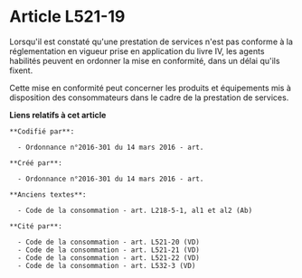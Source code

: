 # Article L521-19

Lorsqu'il est constaté qu'une prestation de services n'est pas conforme à la réglementation en vigueur prise en application
du livre IV, les agents habilités peuvent en ordonner la mise en conformité, dans un délai qu'ils fixent.

Cette mise en conformité peut concerner les produits et équipements mis à disposition des consommateurs dans le cadre de la
prestation de services.

**Liens relatifs à cet article**

	**Codifié par**:

	  - Ordonnance n°2016-301 du 14 mars 2016 - art.

	**Créé par**:

	  - Ordonnance n°2016-301 du 14 mars 2016 - art.

	**Anciens textes**:

	  - Code de la consommation - art. L218-5-1, al1 et al2 (Ab)

	**Cité par**:

	  - Code de la consommation - art. L521-20 (VD)
	  - Code de la consommation - art. L521-21 (VD)
	  - Code de la consommation - art. L521-22 (VD)
	  - Code de la consommation - art. L532-3 (VD)
